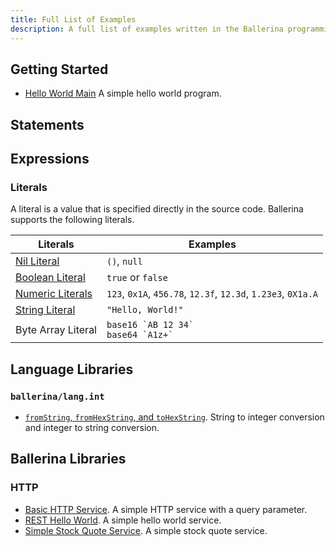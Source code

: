 ```yaml
---
title: Full List of Examples
description: A full list of examples written in the Ballerina programming language.
---
```


## Getting Started

* [Hello World Main](/samples/basic/1_basic/hello_world_main) A simple hello world program.

## Statements


## Expressions

### Literals

A literal is a value that is specified directly in the source code. Ballerina supports the following literals.

| Literals               | Examples                                          |
| ---------------------- | ------------------------------------------------ |
| [Nil Literal](/samples/basic/expressions/literals/nil/)            | `()`, `null`                                     |
| [Boolean Literal](/samples/basic/expressions/literals/boolean/)        | `true` or `false`                                |
| [Numeric Literals](/samples/basic/expressions/literals/numeric/)        | `123`, `0x1A`, `456.78`, `12.3f`, `12.3d`, `1.23e3`, `0X1a.A`   |
| [String Literal](/samples/basic/expressions/literals/string/)          | `"Hello, World!"`                                |
| Byte Array Literal     | ``base16 `AB 12 34` `` <br/>  ``base64 `A1z+` `` |

## Language Libraries

### `ballerina/lang.int`

* [`fromString`, `fromHexString`, and `toHexString`](/samples/basic/langlib/int/fromstring/). String to integer conversion and integer to string conversion.

## Ballerina Libraries

### HTTP

* [Basic HTTP Service](/samples/basic/7_http/basic_http_service/). A simple HTTP service with a query parameter.
* [REST Hello World](/samples/http/helloworldservice/). A simple hello world service. 
* [Simple Stock Quote Service](/samples/http/simplestockquoteservice/). A simple stock quote service.
